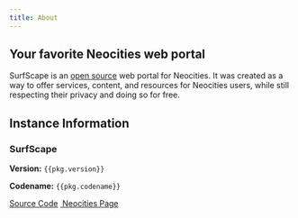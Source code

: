 ```yaml
---
title: About
---
```


## Your favorite Neocities web portal

SurfScape is an [open source](https://github.com/surfscape/) web portal for Neocities. It was created as a way to offer services, content, and resources for Neocities users, while still respecting their privacy and doing so for free.

## Instance Information

<section class="sk-card">
<h3 class="sk-card__title">SurfScape</h3>
<p><strong>Version:</strong> <code>{{pkg.version}}</code></p>
<p><strong>Codename:</strong> <code>{{pkg.codename}}</code></p>

<div class="sk-button-group">
<a href="https://github.com/surfscape/web-portal" class="sk-button sk-button__primary"><ion-icon name="logo-github"></ion-icon>Source Code</a>
<a href="https://neocities.org/site/surfscape" class="sk-button"><img src="/static/images/others/neocities.svg" alt="">  Neocities Page</a>
</div>
</section>
